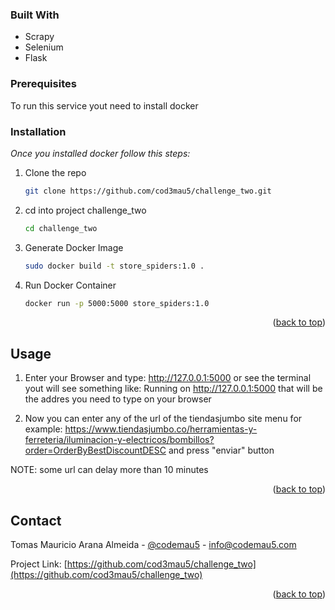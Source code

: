 <a name="readme-top"></a>

### Built With
 * Scrapy
 * Selenium
 * Flask



<!-- GETTING STARTED -->

### Prerequisites

To run this service yout need to install docker

### Installation

_Once you installed docker follow this steps:_

1. Clone the repo
   ```sh
   git clone https://github.com/cod3mau5/challenge_two.git
   ```
2. cd into project challenge_two
   ```sh
   cd challenge_two
   ```
3. Generate Docker Image
   ```sh
   sudo docker build -t store_spiders:1.0 .
   ```
4. Run Docker Container
   ```sh
   docker run -p 5000:5000 store_spiders:1.0
   ```

<p align="right">(<a href="#readme-top">back to top</a>)</p>

<!-- USAGE EXAMPLES -->
## Usage

1. Enter your Browser and type: http://127.0.0.1:5000 or see the terminal yout will see something like:
    Running on http://127.0.0.1:5000 that will be the addres you need to type on your browser

2. Now you can enter any of the url of the tiendasjumbo site menu for example: https://www.tiendasjumbo.co/herramientas-y-ferreteria/iluminacion-y-electricos/bombillos?order=OrderByBestDiscountDESC
and press "enviar" button

NOTE: some url can delay more than 10 minutes


<p align="right">(<a href="#readme-top">back to top</a>)</p>



<!-- CONTACT -->
## Contact

Tomas Mauricio Arana Almeida - [@codemau5](https://twitter.com/codemau5) - info@codemau5.com

Project Link: [https://github.com/cod3mau5/challenge_two](https://github.com/cod3mau5/challenge_two)

<p align="right">(<a href="#readme-top">back to top</a>)</p>
